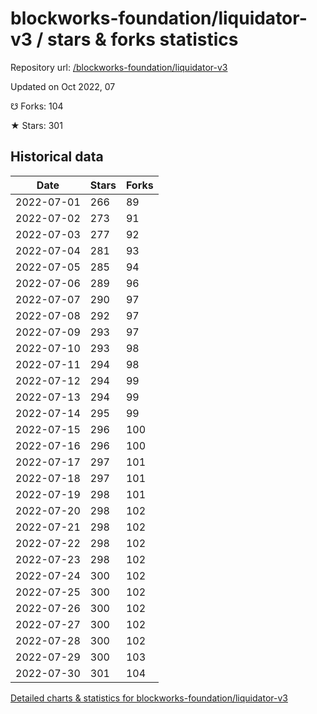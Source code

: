 # blockworks-foundation/liquidator-v3 / stars & forks statistics

Repository url: [/blockworks-foundation/liquidator-v3](https://github.com/blockworks-foundation/liquidator-v3)

Updated on Oct 2022, 07

☋ Forks: 104

★ Stars: 301

## Historical data
| Date | Stars | Forks |
|------|-------|-------|
| 2022-07-01 | 266 | 89 | 
| 2022-07-02 | 273 | 91 | 
| 2022-07-03 | 277 | 92 | 
| 2022-07-04 | 281 | 93 | 
| 2022-07-05 | 285 | 94 | 
| 2022-07-06 | 289 | 96 | 
| 2022-07-07 | 290 | 97 | 
| 2022-07-08 | 292 | 97 | 
| 2022-07-09 | 293 | 97 | 
| 2022-07-10 | 293 | 98 | 
| 2022-07-11 | 294 | 98 | 
| 2022-07-12 | 294 | 99 | 
| 2022-07-13 | 294 | 99 | 
| 2022-07-14 | 295 | 99 | 
| 2022-07-15 | 296 | 100 | 
| 2022-07-16 | 296 | 100 | 
| 2022-07-17 | 297 | 101 | 
| 2022-07-18 | 297 | 101 | 
| 2022-07-19 | 298 | 101 | 
| 2022-07-20 | 298 | 102 | 
| 2022-07-21 | 298 | 102 | 
| 2022-07-22 | 298 | 102 | 
| 2022-07-23 | 298 | 102 | 
| 2022-07-24 | 300 | 102 | 
| 2022-07-25 | 300 | 102 | 
| 2022-07-26 | 300 | 102 | 
| 2022-07-27 | 300 | 102 | 
| 2022-07-28 | 300 | 102 | 
| 2022-07-29 | 300 | 103 | 
| 2022-07-30 | 301 | 104 | 


[Detailed charts & statistics for blockworks-foundation/liquidator-v3](https://reviewgithub.com/rep/blockworks-foundation/liquidator-v3)
